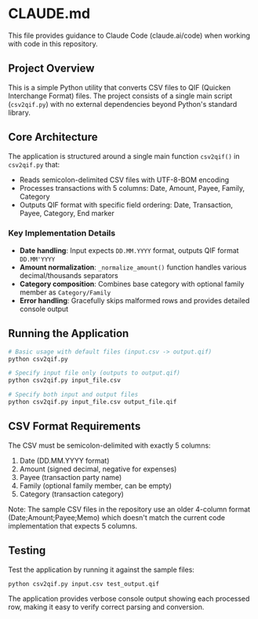 # CLAUDE.md

This file provides guidance to Claude Code (claude.ai/code) when working with code in this repository.

## Project Overview

This is a simple Python utility that converts CSV files to QIF (Quicken Interchange Format) files. The project consists of a single main script (`csv2qif.py`) with no external dependencies beyond Python's standard library.

## Core Architecture

The application is structured around a single main function `csv2qif()` in `csv2qif.py` that:
- Reads semicolon-delimited CSV files with UTF-8-BOM encoding
- Processes transactions with 5 columns: Date, Amount, Payee, Family, Category
- Outputs QIF format with specific field ordering: Date, Transaction, Payee, Category, End marker

### Key Implementation Details

- **Date handling**: Input expects `DD.MM.YYYY` format, outputs QIF format `DD.MM'YYYY`
- **Amount normalization**: `_normalize_amount()` function handles various decimal/thousands separators
- **Category composition**: Combines base category with optional family member as `Category/Family`
- **Error handling**: Gracefully skips malformed rows and provides detailed console output

## Running the Application

```bash
# Basic usage with default files (input.csv -> output.qif)
python csv2qif.py

# Specify input file only (outputs to output.qif)
python csv2qif.py input_file.csv

# Specify both input and output files
python csv2qif.py input_file.csv output_file.qif
```

## CSV Format Requirements

The CSV must be semicolon-delimited with exactly 5 columns:
1. Date (DD.MM.YYYY format)
2. Amount (signed decimal, negative for expenses)
3. Payee (transaction party name)
4. Family (optional family member, can be empty)
5. Category (transaction category)

Note: The sample CSV files in the repository use an older 4-column format (Date;Amount;Payee;Memo) which doesn't match the current code implementation that expects 5 columns.

## Testing

Test the application by running it against the sample files:
```bash
python csv2qif.py input.csv test_output.qif
```

The application provides verbose console output showing each processed row, making it easy to verify correct parsing and conversion.